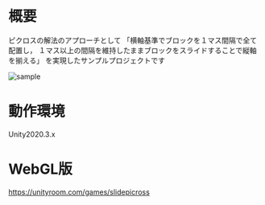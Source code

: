 # 概要
ピクロスの解法のアプローチとして
「横軸基準でブロックを１マス間隔で全て配置し，
１マス以上の間隔を維持したままブロックをスライドすることで縦軸を揃える」
を実現したサンプルプロジェクトです

![sample](https://user-images.githubusercontent.com/50489724/165023467-09c8cfa2-75e0-4b93-a723-09c2c0ba997c.gif)

# 動作環境
Unity2020.3.x

# WebGL版
https://unityroom.com/games/slidepicross
